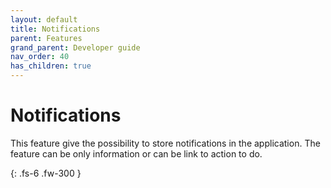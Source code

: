 ```yaml
---
layout: default
title: Notifications
parent: Features
grand_parent: Developer guide
nav_order: 40
has_children: true
---
```


# Notifications
This feature give the possibility to store notifications in the application.
The feature can be only information or can be link to action to do.

{: .fs-6 .fw-300 }